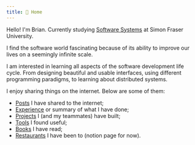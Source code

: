 ```yaml
---
title: 🏡 Home
---
```


Hello! I'm Brian. Currently studying [Software Systems](https://www.sfu.ca/computing/prospective-students/undergraduate-students/programs/degree-programs/softwaresystems.html) at Simon Fraser University.

I find the software world fascinating because of its ability to improve our lives on a seemingly infinite scale.

I am interested in learning all aspects of the software development life cycle. From designing beautiful and usable interfaces, using different programming paradigms, to learning about distributed systems.

I enjoy sharing things on the internet. Below are some of them:
- [Posts](posts/) I have shared to the internet;
- [Experience](about/experience.md) or summary of what I have done;
- [Projects](about/projects.md) I (and my teammates) have built;
- [Tools](about/tools.md) I found useful;
- [Books](about/books.md) I have read;
- [Restaurants](https://brianrahadi.notion.site/Restaurant-Reviews-2762ef471f4c44bf8221683723835e87) I have been to (notion page for now).
